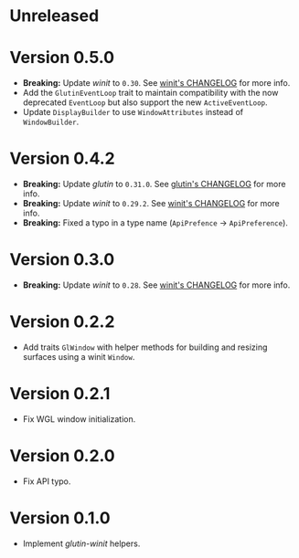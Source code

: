 # Unreleased

# Version 0.5.0

- **Breaking:** Update _winit_ to `0.30`. See [winit's CHANGELOG](https://github.com/rust-windowing/winit/releases/tag/v0.30.0) for more info.
- Add the `GlutinEventLoop` trait to maintain compatibility with the now
  deprecated `EventLoop` but also support the new `ActiveEventLoop`.
- Update `DisplayBuilder` to use `WindowAttributes` instead of `WindowBuilder`.

# Version 0.4.2

- **Breaking:** Update _glutin_ to `0.31.0`. See [glutin's CHANGELOG](https://github.com/rust-windowing/glutin/releases/tag/v0.31.0) for more info.
- **Breaking:** Update _winit_ to `0.29.2`. See [winit's CHANGELOG](https://github.com/rust-windowing/winit/releases/tag/v0.29.2) for more info.
- **Breaking:** Fixed a typo in a type name (`ApiPrefence` -> `ApiPreference`).

# Version 0.3.0

- **Breaking:** Update _winit_ to `0.28`. See [winit's CHANGELOG](https://github.com/rust-windowing/winit/releases/tag/v0.28.0) for more info.

# Version 0.2.2

- Add traits `GlWindow` with helper methods for building and resizing surfaces using a winit `Window`.

# Version 0.2.1

- Fix WGL window initialization.

# Version 0.2.0

- Fix API typo.

# Version 0.1.0

- Implement _glutin-winit_ helpers.
